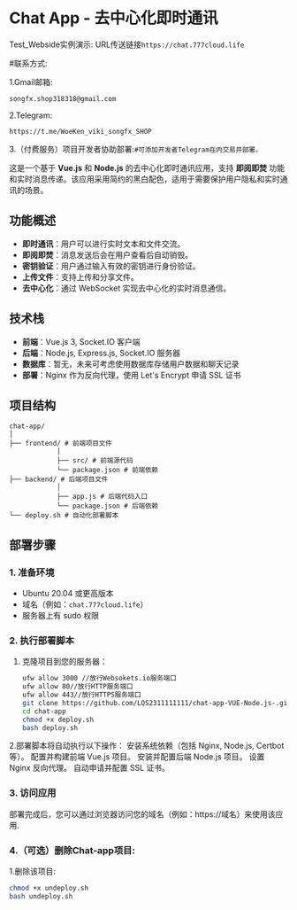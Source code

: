 # Chat App - 去中心化即时通讯

Test_Webside实例演示:
URL传送链接``https://chat.777cloud.life``

#联系方式:

1.Gmail邮箱:
```
songfx.shop318318@gmail.com
```
2.Telegram:
```
https://t.me/WoeKen_viki_songfx_SHOP
```
3.（付费服务）项目开发者协助部署:```#可添加开发者Telegram在内交易并部署。```

这是一个基于 **Vue.js** 和 **Node.js** 的去中心化即时通讯应用，支持 **即阅即焚** 功能和实时消息传递。该应用采用简约的黑白配色，适用于需要保护用户隐私和实时通讯的场景。

## 功能概述

- **即时通讯**：用户可以进行实时文本和文件交流。
- **即阅即焚**：消息发送后会在用户查看后自动销毁。
- **密钥验证**：用户通过输入有效的密钥进行身份验证。
- **上传文件**：支持上传和分享文件。
- **去中心化**：通过 WebSocket 实现去中心化的实时消息通信。

## 技术栈

- **前端**：Vue.js 3, Socket.IO 客户端
- **后端**：Node.js, Express.js, Socket.IO 服务器
- **数据库**：暂无，未来可考虑使用数据库存储用户数据和聊天记录
- **部署**：Nginx 作为反向代理，使用 Let's Encrypt 申请 SSL 证书

## 项目结构
```
chat-app/
│ 
├── frontend/ # 前端项目文件 
            │ 
            ├── src/ # 前端源代码 
            └── package.json # 前端依赖 
├── backend/ # 后端项目文件 
            │ 
            ├── app.js # 后端代码入口 
            └── package.json # 后端依赖 
└── deploy.sh # 自动化部署脚本
```

## 部署步骤

### 1. 准备环境

- Ubuntu 20.04 或更高版本
- 域名（例如：`chat.777cloud.life`）
- 服务器上有 sudo 权限

### 2. 执行部署脚本
1. 克隆项目到您的服务器：
   ```bash
   ufw allow 3000 //放行Websokets.io服务端口
   ufw allow 80//放行HTTP服务端口
   ufw allow 443//放行HTTPS服务端口
   git clone https://github.com/LQS2311111111/chat-app-VUE-Node.js-.git //拉取GITHUB项目
   cd chat-app
   chmod +x deploy.sh
   bash deploy.sh
   
2.部署脚本将自动执行以下操作：
安装系统依赖（包括 Nginx, Node.js, Certbot 等）。
配置并构建前端 Vue.js 项目。
安装并配置后端 Node.js 项目。
设置 Nginx 反向代理。
自动申请并配置 SSL 证书。

### 3. 访问应用
部署完成后，您可以通过浏览器访问您的域名（例如：https://域名）来使用该应用.

### 4.（可选）删除Chat-app项目:
1.删除该项目:
```bash
chmod +x undeploy.sh
bash undeploy.sh